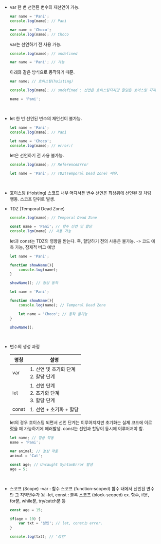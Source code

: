 
- var
	한 번 선언된 변수의 재선언이 가능.
	```javascript
	var name = 'Pani';
	console.log(name); // Pani
	
	var name = 'Choco';
	console.log(name); // Choco
	```

	var는 선언하기 전 사용 가능.
	```javascript
	console.log(name); // undefined

	var name = 'Pani'; // 가능
	```
	아래와 같은 방식으로 동작하기 때문.
	```javascript
	var name; // 호이스팅(hoisting)

	console.log(name); // undefined : 선언은 호이스팅되지만 할당은 호이스팅 되지 않음.

	name = 'Pani';
	```
	<br>
	
- let
	한 번 선언된 변수의 재언선이 불가능.
	```javascript
	let name = 'Pani';
	console.log(name); // Pani

	let name = 'Choco';
	console.log(name); // error:(
	```

	let은 선언하기 전 사용 불가능.
	```javascript
	console.log(name); // ReferenceError

	let name = 'Pani'; // TDZ(Temporal Dead Zone) 때문.
	```
	<br>
	
- 호이스팅 (Hoisting)
	스코프 내부 어디서든 변수 선언은 최상위에 선언된 것 처럼 행동.
	스코프 단위로 발생.
	<br>
	
- TDZ (Temporal Dead Zone)
	```javascript
	console.log(name); // Temporal Dead Zone

	const name = 'Pani'; // 함수 선언 및 할당
	console.lgo(name) // 사용 가능
	```
	let과 const는 TDZ의 영향을 받는다.
	즉, 할당하기 전의 사용은 불가능.
	-> 코드 예측 가능, 잠재적 버그 예방
	```javascript
	let name = 'Pani';

	function showName(){
		console.log(name);
	}

	showName(); // 정상 동작
	```

	```javascript
	let name = 'Pani';

	function showName(){
		console.log(name); // Temporal Dead Zone

		let name = 'Choco'; // 동작 불가능
	}

	showName();
	```
	<br>
	
- 변수의 생성 과정

	명칭|설명|
	|------|---|
	|var|1. 선언 및 초기화 단계 <Br>2. 할당 단계|
	|let|1. 선언 단계 <br>2. 초기화 단계<br>3. 할당 단계|
	|const|1. 선언 + 초기화 + 할당|

	let의 경우 호이스팅 되면서 선언 단계는 이루어지지만 초기화는 실제 코드에 이르렀을 때 가능하기에 에러발생.
	const는 선언과 할당이 동시에 이루어져야 함.
	```javascript
	let name; // 정상 작동
	name = 'Pani';

	var animal; // 정상 작동
	animal = 'Cat';

	const age; // Uncaught SyntaxError 발생
	age = 5;
	```
	<br>
- 스코프 (Scope)
	-var : 함수 스코프 (function-scoped) 함수 내에서 선언된 변수만 그 지역변수가 됨
	-let, const : 블록 스코프 (block-scoped) ex. 함수, if문, for문, while문, try/catch문 등
	```javascript
	const age = 15;

	if(age > 19) {
		var txt = '성인'; // let, const는 error.
	}

	console.log(txt); // '성인'
	```